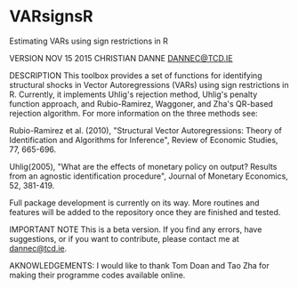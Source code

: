 # VARsignsR
Estimating VARs using sign restrictions in R

VERSION NOV 15 2015
CHRISTIAN DANNE
DANNEC@TCD.IE

DESCRIPTION
This toolbox provides a set of functions for identifying structural shocks in Vector Autoregressions (VARs) using sign restrictions in R. Currently, it implements Uhlig's rejection method, Uhlig's penalty function approach, and Rubio-Ramirez, Waggoner, and Zha's QR-based rejection algorithm. For more information on the three methods see: 

Rubio-Ramirez et al. (2010), "Structural Vector Autoregressions: Theory of Identification and Algorithms for Inference", Review of Economic Studies, 77, 665-696.

Uhlig(2005), "What are the effects of monetary policy on output? Results from an agnostic identification procedure", Journal of Monetary Economics, 52, 381-419.

Full package development is currently on its way. More routines and features will be added to the repository once they are finished and tested. 

IMPORTANT NOTE
This is a beta version. If you find any errors, have suggestions, or if you want to contribute, please contact me at dannec@tcd.ie. 

AKNOWLEDGEMENTS: 
I would like to thank Tom Doan and Tao Zha for making their programme codes available online. 
 
